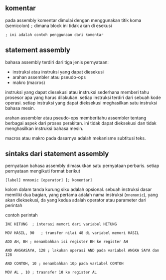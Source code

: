 ## komentar

pada assembly komentar dimulai dengan menggunakan titik koma (semicolon) ``;`` dimana block ini tidak akan di esekusi
```assembly
; ini adalah contoh penggunaan dari komentar
```

## statement assembly
bahasa assembly terdiri dari tiga jenis pernyataan:

- instruksi  atau instruksi yang dapat diesekusi
- arahan assembler atau pseudo-ops
- makro (macros)

instruksi yang dapat diesekusi atau instruksi sederhana memberi tahu prosesor apa yang harus dilakukan. setiap instruksi terdiri dari sebuah kode operasi. setiap instruksi yang dapat dieksekusi meghasilkan satu instruksi bahasa mesin.

arahan assembler atau pseudo-ops memberitahu assembler tentang berbagai aspek dari proses perakitan. ini tidak dapat dieksekusi dan tidak menghasilkan instruksi bahasa mesin.

macros atau makro pada dasarnya adalah mekanisme subtitusi teks.

## sintaks dari statement assembly

pernyataan bahasa assembly dimasukkan satu pernyataan perbaris. setiap pernyataan mengikuti format berikut

```
[label] mnmonic [operator] [; komentar]
```
kolom dalam tanda kurung siku adalah opsional. sebuah instruksi dasar memiliki dua bagian, yang pertama adalah nama instruksi (``mnemonic``), yang akan dieksekusi, da yang kedua adalah operator atau parameter dari perintah

contoh perintah
```assembly
INC HITUNG  ; interasi memori dari variabel HITUNG

MOV HASIL, 90   ; transfer nilai 48 di variabel memori HASIL

ADD AH, BH ; menambahkan isi register BH ke register AH

AND ANGKASAYA, 128 ; lakukan operasi AND pada variabel ANGKA SAYA dan 128

AND CONTOH, 10 ; menambahkan 10p pada variabel CONTOH

MOV AL , 10 ; trasnsfer 10 ke register AL
```
